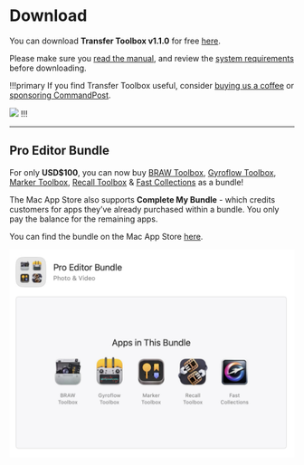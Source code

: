 # Download

You can download **Transfer Toolbox v1.1.0** for free [here](https://github.com/latenitefilms/TransferToolbox/releases/download/1.1.0/Transfer-Toolbox-1-1-0.zip).

Please make sure you [read the manual](/how-to-use/), and review the [system requirements](/system-requirements/) before downloading.

!!!primary
If you find Transfer Toolbox useful, consider [buying us a coffee](https://www.buymeacoffee.com/latenitefilms) or [sponsoring CommandPost](https://commandpost.io/sponsor/).

<a href="https://www.buymeacoffee.com/latenitefilms" target="_blank"><img src="https://img.buymeacoffee.com/button-api/?text=Buy us a coffee &emoji=&slug=latenitefilms&button_colour=5F7FFF&font_colour=ffffff&font_family=Poppins&outline_colour=000000&coffee_colour=FFDD00" /></a>
!!!

---

## Pro Editor Bundle

For only **USD$100**, you can now buy [BRAW Toolbox](https://brawtoolbox.io), [Gyroflow Toolbox](https://gyroflowtoolbox.io), [Marker Toolbox](https://markertoolbox.io), [Recall Toolbox](https://recalltoolbox.io) & [Fast Collections](https://fastcollections.io) as a bundle!

The Mac App Store also supports **Complete My Bundle** - which credits customers for apps they’ve already purchased within a bundle. You only pay the balance for the remaining apps.

You can find the bundle on the Mac App Store [here](https://itunes.apple.com/us/app-bundle/id1717681153?mt=12).

![](/static/pro-editor-bundle.jpg)